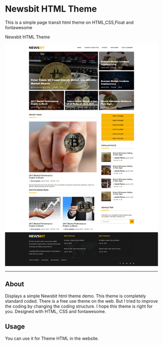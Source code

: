 <div align="left">
  <h1 align="left">Newsbit HTML Theme</h1>
</div>

<p>This is a simple page transit html theme on HTML,CSS,Float and fontawesome</p>
<p align="center">

<p>Newsbit HTML Theme</p>
 <img src="assets/images/Newsbit.png" alt="Newsbit HTML Theme">


---

## About

Displays a simple Newsbit html theme demo. This theme is completely standard coded.
There is a free use theme on the web. 
But I tried to improve the coding by changing the coding structure.
I hope this theme is right for you.
Designed with HTML, CSS and fontawesome.




## Usage

You can use it for Theme HTML in the website.




